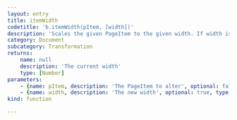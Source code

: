 ```yaml
---
layout: entry
title: itemWidth
codetitle: 'b.itemWidth(pItem, [width])'
description: 'Scales the given PageItem to the given width. If width is not given as argument the current width is returned.'
category: Document
subcategory: Transformation
returns:
    name: null
    description: 'The current width'
    type: [Number]
parameters:
    - {name: pItem, description: 'The PageItem to alter', optional: false, type: [PageItem]}
    - {name: width, description: 'The new width', optional: true, type: [Number]}
kind: function

---
```

